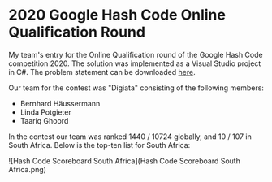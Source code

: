 # 2020 Google Hash Code Online Qualification Round
My team's entry for the Online Qualification round of the Google Hash Code competition 2020. The solution was implemented as a Visual Studio project in C#. The problem statement can be downloaded [here](https://hashcodejudge.withgoogle.com/download/blob/AMIfv959xJ1YALdhKmw2Ms2bbm-d4C66GQfYcihkUg78TC-8gy64u4n5smSMtoH_EcvFECp2tsGiMGkVjCsH__AsoXBedT52PLY55nKs-YI2qYTblmjc68ELngZPxNKJU7jcmbVsx5OY6MFqA0umlWyxgyRir4jZTCPiCUUnzIBq2SfT0I7RuHQbSazavev043SFA49HzuvIBNYPtAWlAn2zdeEfcr0WujM5XLj9cbAi7lPqpaNeHuAkKxWZouF5PE7F4REjtycuGiJ48yhydw39g4iNIqbNNfGPnUqb02Aiv5dtFSgS-41UtqFRY3nFriizoz9cG_Ei).

Our team for the contest was "Digiata" consisting of the following members:

- Bernhard Häussermann
- Linda Potgieter
- Taariq Ghoord

In the contest our team was ranked 1440 / 10724 globally, and 10 / 107 in South Africa. Below is the top-ten list for South Africa:

![Hash Code Scoreboard South Africa](Hash Code Scoreboard South Africa.png)
